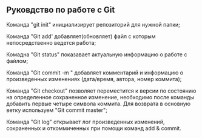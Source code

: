 ## Руковдство по работе с Git
Команда "git init" инициализирует репозиторий для нужной папки;

Команда "Git add' добавляет(обновляет) файл с которым непосредственно ведется работа;

Комадна "Git status" показавает актуальную информацию о работе с файлом;

Команда "Git commit -m " добавляет комментарий и информацию о произведенных изменениях (дата/время, автора, номер коммита);

Команда "Git checkout" позволяет переместится к версии по состоянию на определенное сохраненное изменение, необходимо после команды добавить первые четыре символа коммита. Для возврата в основную ветку используем "Git commit master";

Команда "Git log" открывает лог произведенных изменений, сохраненных и откоммиченных при помощи команд add & commit.